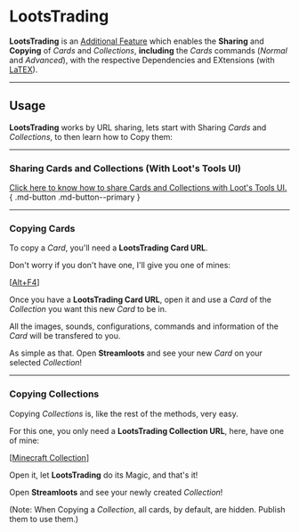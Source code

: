 # LootsTrading

**LootsTrading** is an [Additional Feature](../) which enables the **Sharing** and **Copying** of *Cards* and *Collections*, **including** the *Cards* commands (*Normal* and *Advanced*), with the respective Dependencies and EXtensions (with [LaTEX](../../additionalFeatures/latex)).

---

## Usage

**LootsTrading** works by URL sharing, lets start with Sharing *Cards* and *Collections*, to then learn how to Copy them:

---

### Sharing Cards and Collections (With Loot's Tools UI)

[Click here to know how to share Cards and Collections with Loot's Tools UI.](../../lootsToolsUI#lootstrading){ .md-button .md-button--primary }

---

<!-- ### Sharing Cards (Manual Way)

In order to share a *Card*, you need to [click here](lootstools://shareCard/) or open this on your Browser: [```lootstrading.darye.dev/card/new```](https://lootstrading.darye.dev/card/new)

Then, it'll ask you to use the *Card* you want to Share, and the Commands, files and Configuration of the *Card* will be uploaded.

It'll finish giving you a **LootsTrading Card URL**, and with that you can Share your *Card* with others!

---

### Sharing Collections (Manual Way)

To share a *Collection* you'll need to [click here](lootstools://shareCollection/) or open this on your Browser: [```lootstrading.darye.dev/collection/new```](https://lootstrading.darye.dev/collection/new)

Like with [Sharing Cards](#sharing-cards), it'll then ask you to use a *Card*, but this time to detect the *Collection*. 

When it's finished, it'll give you a **LootsTrading Collection URL** to Share your incredible *Collection* with everyone on the Internet (As long as they have **LootsTrading** enabled ;D) !

--- -->

### Copying Cards

To copy a *Card*, you'll need a **LootsTrading Card URL**. 

Don't worry if you don't have one, I'll give you one of mines: 

[[Alt+F4](lootstools:/copyCard//5fb7e18069cff0003945a512)]

Once you have a **LootsTrading Card URL**, open it and use a *Card* of the *Collection* you want this new *Card* to be in.

All the images, sounds, configurations, commands and information of the *Card* will be transfered to you.

As simple as that. Open **Streamloots** and see your new *Card* on your selected *Collection*!

---

### Copying Collections

Copying *Collections* is, like the rest of the methods, very easy.

For this one, you only need a **LootsTrading Collection URL**, here, have one of mine: 

[[Minecraft Collection](lootstools://copyCollection/5fa6b8cfc365890037cce144)]

Open it, let **LootsTrading** do its Magic, and that's it!

Open **Streamloots** and see your newly created *Collection*!

(Note: When Copying a *Collection*, all cards, by default, are hidden. Publish them to use them.)
